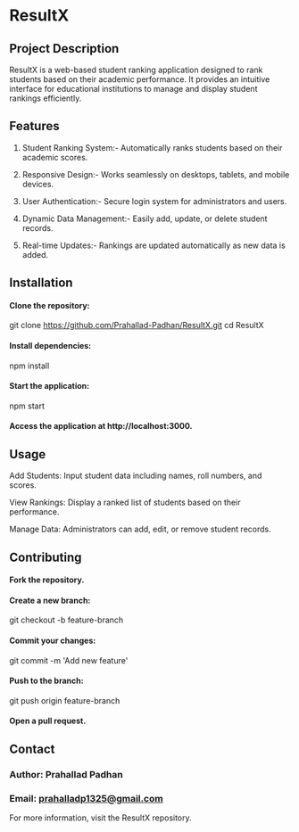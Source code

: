 # ResultX

## Project Description

ResultX is a web-based student ranking application designed to rank students based on their academic performance. It provides an intuitive interface for educational institutions to manage and display student rankings efficiently.

## Features

1. Student Ranking System:- Automatically ranks students based on their academic scores.

2. Responsive Design:- Works seamlessly on desktops, tablets, and mobile devices.

3. User Authentication:- Secure login system for administrators and users.

4. Dynamic Data Management:- Easily add, update, or delete student records.

5. Real-time Updates:- Rankings are updated automatically as new data is added.

## Installation

#### Clone the repository:

git clone https://github.com/Prahallad-Padhan/ResultX.git
cd ResultX

#### Install dependencies:

npm install

#### Start the application:

npm start

#### Access the application at http://localhost:3000.

## Usage

Add Students: Input student data including names, roll numbers, and scores.

View Rankings: Display a ranked list of students based on their performance.

Manage Data: Administrators can add, edit, or remove student records.

## Contributing

#### Fork the repository.

#### Create a new branch:

git checkout -b feature-branch

#### Commit your changes:

git commit -m 'Add new feature'

#### Push to the branch:

git push origin feature-branch

#### Open a pull request.

## Contact

### Author: Prahallad Padhan

### Email: prahalladp1325@gmail.com

For more information, visit the ResultX repository.
